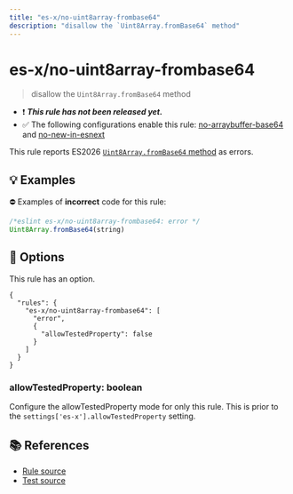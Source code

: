 ```yaml
---
title: "es-x/no-uint8array-frombase64"
description: "disallow the `Uint8Array.fromBase64` method"
---
```


# es-x/no-uint8array-frombase64
> disallow the `Uint8Array.fromBase64` method

- ❗ <badge text="This rule has not been released yet." vertical="middle" type="error"> ***This rule has not been released yet.*** </badge>
- ✅ The following configurations enable this rule: [no-arraybuffer-base64] and [no-new-in-esnext]

This rule reports ES2026 [`Uint8Array.fromBase64` method](https://github.com/tc39/proposal-arraybuffer-base64) as errors.

## 💡 Examples

⛔ Examples of **incorrect** code for this rule:

<eslint-playground type="bad">

```js
/*eslint es-x/no-uint8array-frombase64: error */
Uint8Array.fromBase64(string)
```

</eslint-playground>

## 🔧 Options

This rule has an option.

```jsonc
{
  "rules": {
    "es-x/no-uint8array-frombase64": [
      "error",
      {
        "allowTestedProperty": false
      }
    ]
  }
}
```

### allowTestedProperty: boolean

Configure the allowTestedProperty mode for only this rule.
This is prior to the `settings['es-x'].allowTestedProperty` setting.

## 📚 References

- [Rule source](https://github.com/eslint-community/eslint-plugin-es-x/blob/master/lib/rules/no-uint8array-frombase64.js)
- [Test source](https://github.com/eslint-community/eslint-plugin-es-x/blob/master/tests/lib/rules/no-uint8array-frombase64.js)

[no-arraybuffer-base64]: ../configs/index.md#no-arraybuffer-base64
[no-new-in-esnext]: ../configs/index.md#no-new-in-esnext

